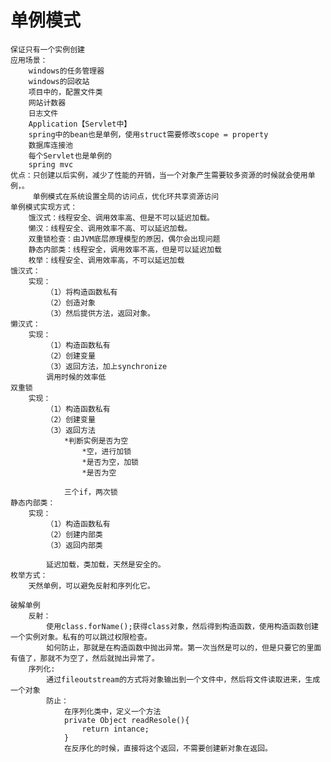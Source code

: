 # 单例模式
    保证只有一个实例创建
    应用场景：
        windows的任务管理器
        windows的回收站
        项目中的，配置文件类
        网站计数器
        日志文件
        Application【Servlet中】
        spring中的bean也是单例，使用struct需要修改scope = property
        数据库连接池
        每个Servlet也是单例的
        spring mvc
    优点：只创建以后实例，减少了性能的开销，当一个对象产生需要较多资源的时候就会使用单例，。
         单例模式在系统设置全局的访问点，优化环共享资源访问
    单例模式实现方式：
        饿汉式：线程安全、调用效率高、但是不可以延迟加载。
        懒汉：线程安全、调用效率不高、可以延迟加载。
        双重锁检查：由JVM底层原理模型的原因，偶尔会出现问题
        静态内部类：线程安全，调用效率不高，但是可以延迟加载
        枚举：线程安全、调用效率高，不可以延迟加载
    饿汉式：
        实现：
            （1）将构造函数私有
            （2）创造对象
            （3）然后提供方法，返回对象。
    懒汉式：
        实现：
            （1）构造函数私有
            （2）创建变量
            （3）返回方法，加上synchronize
            调用时候的效率低
    双重锁
        实现：  
            （1）构造函数私有
            （2）创建变量
            （3）返回方法
                *判断实例是否为空
                    *空，进行加锁
                    *是否为空，加锁
                    *是否为空

                三个if，两次锁
    静态内部类：
        实现：
            （1）构造函数私有
            （2）创建内部类
            （3）返回内部类

            延迟加载，类加载，天然是安全的。
    枚举方式：
        天然单例，可以避免反射和序列化它。

    破解单例
        反射：
            使用class.forName();获得class对象，然后得到构造函数，使用构造函数创建一个实例对象。私有的可以跳过权限检查。
            如何防止，那就是在构造函数中抛出异常。第一次当然是可以的，但是只要它的里面有值了，那就不为空了，然后就抛出异常了。
        序列化:
            通过fileoutstream的方式将对象输出到一个文件中，然后将文件读取进来，生成一个对象
            防止：  
                在序列化类中，定义一个方法
                private Object readResole(){
                    return intance;
                }
                在反序化的时候，直接将这个返回，不需要创建新对象在返回。



